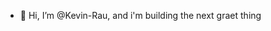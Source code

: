 - 👋 Hi, I’m @Kevin-Rau, and i'm building the next graet thing 

<!---
Kevin-Rau/Kevin-Rau is a ✨ special ✨ repository because its `README.md` (this file) appears on your GitHub profile.
You can click the Preview link to take a look at your changes.
--->

